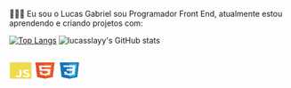 👨🏽‍💻 Eu sou o Lucas Gabriel sou Programador Front End, atualmente estou aprendendo e criando projetos com:


[![Top Langs](https://github-readme-stats.vercel.app/api/top-langs/?username=lucasslayy&layout=compact)](https://github.com/anuraghazra/github-readme-stats)
![lucasslayy's GitHub stats](https://github-readme-stats.vercel.app/api?username=lucasslayya&show_icons=true&theme=radical)</div>
<div style="display: inline_block"><br>
  <img align="center" alt="Lucas-Js" height="30" width="40" src="https://raw.githubusercontent.com/devicons/devicon/master/icons/javascript/javascript-plain.svg">
  <img align="center" alt="Lucas-HTML" height="30" width="40" src="https://raw.githubusercontent.com/devicons/devicon/master/icons/html5/html5-original.svg">
  <img align="center" alt="Lucas-CSS" height="30" width="40" src="https://raw.githubusercontent.com/devicons/devicon/master/icons/css3/css3-original.svg">
</div>




